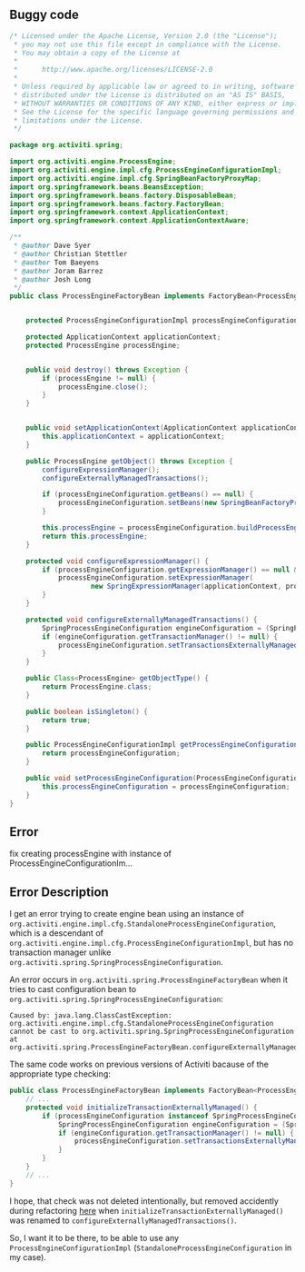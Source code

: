## Buggy code
```java
/* Licensed under the Apache License, Version 2.0 (the "License");
 * you may not use this file except in compliance with the License.
 * You may obtain a copy of the License at
 * 
 *      http://www.apache.org/licenses/LICENSE-2.0
 * 
 * Unless required by applicable law or agreed to in writing, software
 * distributed under the License is distributed on an "AS IS" BASIS,
 * WITHOUT WARRANTIES OR CONDITIONS OF ANY KIND, either express or implied.
 * See the License for the specific language governing permissions and
 * limitations under the License.
 */

package org.activiti.spring;

import org.activiti.engine.ProcessEngine;
import org.activiti.engine.impl.cfg.ProcessEngineConfigurationImpl;
import org.activiti.engine.impl.cfg.SpringBeanFactoryProxyMap;
import org.springframework.beans.BeansException;
import org.springframework.beans.factory.DisposableBean;
import org.springframework.beans.factory.FactoryBean;
import org.springframework.context.ApplicationContext;
import org.springframework.context.ApplicationContextAware;

/**
 * @author Dave Syer
 * @author Christian Stettler
 * @author Tom Baeyens
 * @author Joram Barrez
 * @author Josh Long
 */
public class ProcessEngineFactoryBean implements FactoryBean<ProcessEngine>, DisposableBean, ApplicationContextAware {


    protected ProcessEngineConfigurationImpl processEngineConfiguration;

    protected ApplicationContext applicationContext;
    protected ProcessEngine processEngine;


    public void destroy() throws Exception {
        if (processEngine != null) {
            processEngine.close();
        }
    }


    public void setApplicationContext(ApplicationContext applicationContext) throws BeansException {
        this.applicationContext = applicationContext;
    }

    public ProcessEngine getObject() throws Exception {
        configureExpressionManager();
        configureExternallyManagedTransactions();

        if (processEngineConfiguration.getBeans() == null) {
            processEngineConfiguration.setBeans(new SpringBeanFactoryProxyMap(applicationContext));
        }

        this.processEngine = processEngineConfiguration.buildProcessEngine();
        return this.processEngine;
    }

    protected void configureExpressionManager() {
        if (processEngineConfiguration.getExpressionManager() == null && applicationContext != null) {
            processEngineConfiguration.setExpressionManager(
                    new SpringExpressionManager(applicationContext, processEngineConfiguration.getBeans()));
        }
    }

    protected void configureExternallyManagedTransactions() {
        SpringProcessEngineConfiguration engineConfiguration = (SpringProcessEngineConfiguration) processEngineConfiguration;
        if (engineConfiguration.getTransactionManager() != null) {
            processEngineConfiguration.setTransactionsExternallyManaged(true);
        }
    }

    public Class<ProcessEngine> getObjectType() {
        return ProcessEngine.class;
    }

    public boolean isSingleton() {
        return true;
    }

    public ProcessEngineConfigurationImpl getProcessEngineConfiguration() {
        return processEngineConfiguration;
    }

    public void setProcessEngineConfiguration(ProcessEngineConfigurationImpl processEngineConfiguration) {
        this.processEngineConfiguration = processEngineConfiguration;
    }
}

```

## Error
fix creating processEngine with instance of ProcessEngineConfigurationIm...

## Error Description
I get an error trying to create engine bean using an instance of `org.activiti.engine.impl.cfg.StandaloneProcessEngineConfiguration`, which is a descendant of  `org.activiti.engine.impl.cfg.ProcessEngineConfigurationImpl`, but has no transaction manager unlike `org.activiti.spring.SpringProcessEngineConfiguration`.

An error occurs in `org.activiti.spring.ProcessEngineFactoryBean` when it tries to cast configuration bean to `org.activiti.spring.SpringProcessEngineConfiguration`:

```
Caused by: java.lang.ClassCastException: org.activiti.engine.impl.cfg.StandaloneProcessEngineConfiguration cannot be cast to org.activiti.spring.SpringProcessEngineConfiguration
at org.activiti.spring.ProcessEngineFactoryBean.configureExternallyManagedTransactions(ProcessEngineFactoryBean.java:72)
```

The same code works on previous versions of Activiti bacause of the appropriate type checking:

``` java
public class ProcessEngineFactoryBean implements FactoryBean<ProcessEngine>, DisposableBean, ApplicationContextAware {
    // ...
    protected void initializeTransactionExternallyManaged() {
        if (processEngineConfiguration instanceof SpringProcessEngineConfiguration) { // remark: any config can be injected, so we cannot have SpringConfiguration as member
            SpringProcessEngineConfiguration engineConfiguration = (SpringProcessEngineConfiguration) processEngineConfiguration;
            if (engineConfiguration.getTransactionManager() != null) {
                processEngineConfiguration.setTransactionsExternallyManaged(true);
            }
        }
    }
    // ...
}
```

I hope, that check was not deleted intentionally, but removed accidently during refactoring [here](https://github.com/Activiti/Activiti/commit/93e45b8d3637c0f858a6dd751c34c966f59a0b56#diff-535b61785ec17bf42ecf9fc8864ad66fL68) when `initializeTransactionExternallyManaged()` was renamed to `configureExternallyManagedTransactions()`.

So, I want it to be there, to be able to use any  `ProcessEngineConfigurationImpl` (`StandaloneProcessEngineConfiguration` in my case).

